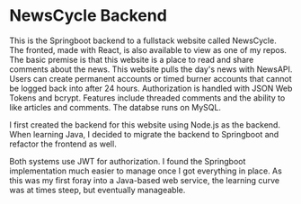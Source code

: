 # NewsCycle Backend

This is the Springboot backend to a fullstack website called NewsCycle. The fronted, made with React, is also available to view as one of my repos. 
The basic premise is that this website is a place to read and share 
comments about the news. This website pulls the day's news with NewsAPI. Users can create permanent accounts or timed 
burner accounts that cannot be logged back into after 24 hours. Authorization is handled with JSON Web Tokens and bcrypt. 
Features include threaded comments and the ability to like articles and comments. The databse runs on MySQL. 

I first created the backend for this website using Node.js as the backend. When learning Java, I decided to migrate the 
backend to Springboot and refactor the frontend as well.  

Both systems use JWT for authorization. I found the Springboot implementation much easier to manage once I got everything in place. 
As this was my first foray into a Java-based web service, the learning curve was at times steep, but eventually manageable. 

